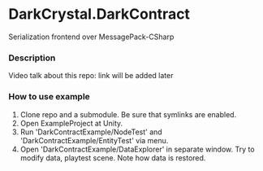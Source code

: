 # DarkCrystal.DarkContract

Serialization frontend over MessagePack-CSharp

### Description

Video talk about this repo: link will be added later

### How to use example

1. Clone repo and a submodule. Be sure that symlinks are enabled.
2. Open ExampleProject at Unity.
3. Run 'DarkContractExample/NodeTest' and 'DarkContractExample/EntityTest' via menu.
4. Open 'DarkContractExample/DataExplorer' in separate window.
   Try to modify data, playtest scene. Note how data is restored.

